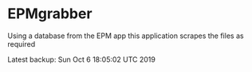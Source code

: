 # EPMgrabber
Using a database from the EPM app this application scrapes the files as required


Latest backup: Sun Oct 6 18:05:02 UTC 2019
